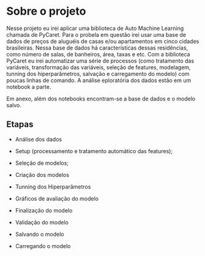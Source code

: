 # Sobre o projeto
Nesse projeto eu irei aplicar uma biblioteca de Auto Machine Learning chamada de PyCaret. Para o probela em questão irei usar uma base de dados de preços de aluguéis de casas e/ou apartamentos em cinco cidades brasileiras. Nessa base de dados há características dessas residências, como número de salas, de banheiros, área, taxas e etc. Com a biblioteca PyCaret eu irei automatizar uma série de processos (como tratamento das variáveis, transformação das variáveis, seleção de features, modelagem, tunning dos hiperparâmetros, salvação e carregamento do modelo) com poucas linhas de comando. A análise eploratória dos dados estão em um notebook a parte.

Em anexo, além dos notebooks encontram-se a base de dados e o modelo salvo.

## Etapas
* Análise dos dados

* Setup (processamento e tratamento automático das features);

* Seleção de modelos;

* Criação dos modelos

* Tunning dos Hiperparâmetros

* Gráficos de avaliação do modelo

* Finalização do modelo

* Validação do modelo

* Salvando o modelo

* Carregando o modelo
